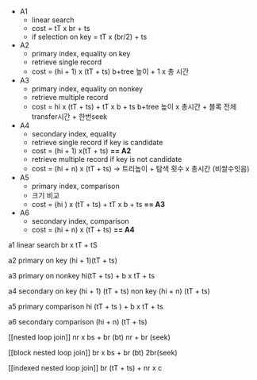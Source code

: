 - A1 
	- linear search
	- cost = tT x br + ts
	- if selection on key = tT x (br/2) + ts
- A2 
	- primary index, equality on key
	- retrieve single record
	- cost = (hi + 1) x (tT + ts)
	  b+tree 높이 + 1 x 총 시간
- A3 
	- primary index, equality on nonkey
	- retrieve multiple record 
	- cost = hi x (tT + ts) + tT x b + ts
	  b+tree 높이 x 총시간 + 블록 전체 transfer시간 + 한번seek
- A4 
	- secondary index, equality 
	- retrieve single record if key is candidate
	- cost = (hi + 1) x(tT + ts) 
	  **== A2**
	- retrieve multiple record if key is not candidate 
	- cost = (hi + n) x (tT + ts) -> 트리높이 + 탐색 횟수 x 총시간 (비쌀수잇음)
- A5 
	- primary index, comparison
	- 크기 비교
	- cost = (hi ) x (tT + ts) + tT x b + ts
	  **== A3**
- A6 
	- secondary index, comparison 
	- cost = (hi + n) x (tT + ts)
	  **== A4**


a1 linear search 
br x tT + tS

a2 primary on key
(hi + 1)(tT + ts)

a3 primary on nonkey 
hi(tT + ts) + b x tT + ts

a4 secondary 
on key
(hi + 1) (tT + ts)
non key
(hi + n) (tT + ts)

a5 primary comparison 
hi (tT + ts ) + b x tT + ts

a6 secondary comparison 
(hi + n) (tT + ts)

[[nested loop join]] 
nr x bs + br (bt) nr + br (seek)

[[block nested loop join]] 
br x bs + br (bt) 2br(seek)

[[indexed nested loop join]] 
br (tT + ts) + nr x c
